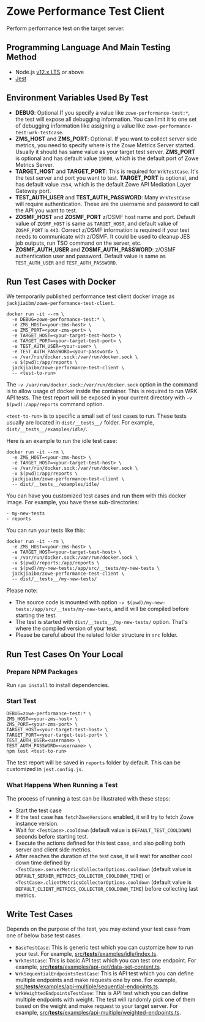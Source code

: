 # Zowe Performance Test Client

Perform performance test on the target server.

## Programming Language And Main Testing Method

- Node.js [v12.x LTS](https://nodejs.org/docs/latest-v12.x/api/index.html) or above
- [Jest](https://jestjs.io/)

## Environment Variables Used By Test

- **DEBUG**: Optional.If you specify a value like `zowe-performance-test:*`, the test will expose all debugging information. You can limit it to one set of debugging information like assigning a value like `zowe-performance-test:wrk-testcase`.
- **ZMS_HOST** and **ZMS_PORT**: Optional. If you want to collect server side metrics, you need to specify where is the Zowe Metrics Server started. Usually it should has same value as your target test server. **ZMS_PORT** is optional and has default value `19000`, which is the default port of Zowe Metrics Server.
- **TARGET_HOST** and **TARGET_PORT**: This is required for `WrkTestCase`. It's the test server and port you want to test. **TARGET_PORT** is optional, and has default value `7554`, which is the default Zowe API Mediation Layer Gateway port.
- **TEST_AUTH_USER** and **TEST_AUTH_PASSWORD**: Many `WrkTestCase` will require authentication. These are the username and password to call the API you want to test.
- **ZOSMF_HOST** and **ZOSMF_PORT** z/OSMF host name and port. Default value of `ZOSMF_HOST` is same as `TARGET_HOST`, and default value of `ZOSMF_PORT` is `443`. Correct z/OSMF information is required if your test needs to communicate with z/OSMF. It could be used to cleanup JES job outputs, run TSO command on the server, etc.
- **ZOSMF_AUTH_USER** and **ZOSMF_AUTH_PASSWORD**: z/OSMF authentication user and password. Default value is same as `TEST_AUTH_USER` and `TEST_AUTH_PASSWORD`.

## Run Test Cases with Docker

We temporarily published performance test client docker image as `jackjiaibm/zowe-performance-test-client`.

```
docker run -it --rm \
  -e DEBUG=zowe-performance-test:* \
  -e ZMS_HOST=<your-zms-host> \
  -e ZMS_PORT=<your-zms-port> \
  -e TARGET_HOST=<your-target-test-host> \
  -e TARGET_PORT=<your-target-test-port> \
  -e TEST_AUTH_USER=<your-user> \
  -e TEST_AUTH_PASSWORD=<your-password> \
  -v /var/run/docker.sock:/var/run/docker.sock \
  -v $(pwd):/app/reports \
  jackjiaibm/zowe-performance-test-client \
  -- <test-to-run>
```

The `-v /var/run/docker.sock:/var/run/docker.sock` option in the command is to allow usage of docker inside the container. This is required to run WRK API tests. The test report will be exposed in your current directory with `-v $(pwd):/app/reports` command option.

`<test-to-run>` is to specific a small set of test cases to run. These tests usually are located in `dist/__tests__/` folder. For example, `dist/__tests__/examples/idle/`.

Here is an example to run the idle test case:

```
docker run -it --rm \
  -e ZMS_HOST=<your-zms-host> \
  -e TARGET_HOST=<your-target-test-host> \
  -v /var/run/docker.sock:/var/run/docker.sock \
  -v $(pwd):/app/reports \
  jackjiaibm/zowe-performance-test-client \
  -- dist/__tests__/examples/idle/
```

You can have you customized test cases and run them with this docker image. For example, you have these sub-directories:

```
- my-new-tests
- reports
```

You can run your tests like this:

```
docker run -it --rm \
  -e ZMS_HOST=<your-zms-host> \
  -e TARGET_HOST=<your-target-test-host> \
  -v /var/run/docker.sock:/var/run/docker.sock \
  -v $(pwd)/reports:/app/reports \
  -v $(pwd)/my-new-tests:/app/src/__tests/my-new-tests \
  jackjiaibm/zowe-performance-test-client \
  -- dist/__tests__/my-new-tests/
```

Please note:

- The source code is mounted with option `-v $(pwd)/my-new-tests:/app/src/__tests/my-new-tests`, and it will be compiled before starting the test.
- The test is started with `dist/__tests__/my-new-tests/` option. That's where the compiled version of your test.
- Please be careful about the related folder structure in `src` folder.

## Run Test Cases On Your Local

### Prepare NPM Packages

Run `npm install` to install dependencies.

### Start Test

```
DEBUG=zowe-performance-test:* \
ZMS_HOST=<your-zms-host> \
ZMS_PORT=<your-zms-port> \
TARGET_HOST=<your-target-test-host> \
TARGET_PORT=<your-target-test-port> \
TEST_AUTH_USER=<username> \
TEST_AUTH_PASSWORD=<username> \
npm test <test-to-run>
```

The test report will be saved in `reports` folder by default. This can be customized in `jest.config.js`.

### What Happens When Running a Test

The process of running a test can be illustrated with these steps:

- Start the test case
- If the test case has `fetchZoweVersions` enabled, it will try to fetch Zowe instance version.
- Wait for `<TestCase>.cooldown` (default value is `DEFAULT_TEST_COOLDOWN`) seconds before starting test.
- Execute the actions defined for this test case, and also polling both server and client side metrics.
- After reaches the duration of the test case, it will wait for another cool down time defined by `<TestCase>.serverMetricsCollectorOptions.cooldown` (default value is `DEFAULT_SERVER_METRICS_COLLECTOR_COOLDOWN_TIME`) or `<TestCase>.clientMetricsCollectorOptions.cooldown` (default value is `DEFAULT_CLIENT_METRICS_COLLECTOR_COOLDOWN_TIME`) before collecting last metrics.

## Write Test Cases

Depends on the purpose of the test, you may extend your test case from one of below base test cases.

- `BaseTestCase`: This is generic test which you can customize how to run your test. For example, [src/__tests__/examples/idle/index.ts](src/__tests__/examples/idle/index.ts).
- `WrkTestCase`: This is basic API test which you can test one endpoint. For example, [src/__tests__/examples/api-get/data-set-content.ts](src/__tests__/examples/api-get/data-set-content.ts).
- `WrkSequentialEndpointsTestCase`: This is API test which you can define multiple endpoints and make requests one by one. For example, [src/__tests__/examples/api-multiple/sequential-endpoints.ts](src/__tests__/examples/api-multiple/sequential-endpoints.ts).
- `WrkWeightedEndpointsTestCase`: This is API test which you can define multiple endpoints with weight. The test will randomly pick one of them based on the weight and make request to your target server. For example, [src/__tests__/examples/api-multiple/weighted-endpoints.ts](src/__tests__/examples/api-multiple/weighted-endpoints.ts).
